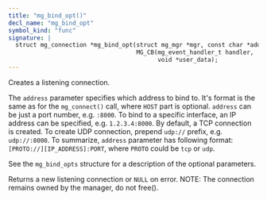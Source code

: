 ```yaml
---
title: "mg_bind_opt()"
decl_name: "mg_bind_opt"
symbol_kind: "func"
signature: |
  struct mg_connection *mg_bind_opt(struct mg_mgr *mgr, const char *address,
                                    MG_CB(mg_event_handler_t handler,
                                          void *user_data);
---
```


Creates a listening connection.

The `address` parameter specifies which address to bind to. It's format is
the same as for the `mg_connect()` call, where `HOST` part is optional.
`address` can be just a port number, e.g. `:8000`. To bind to a specific
interface, an IP address can be specified, e.g. `1.2.3.4:8000`. By default,
a TCP connection is created. To create UDP connection, prepend `udp://`
prefix, e.g. `udp://:8000`. To summarize, `address` parameter has following
format: `[PROTO://][IP_ADDRESS]:PORT`, where `PROTO` could be `tcp` or
`udp`.

See the `mg_bind_opts` structure for a description of the optional
parameters.

Returns a new listening connection or `NULL` on error.
NOTE: The connection remains owned by the manager, do not free(). 

